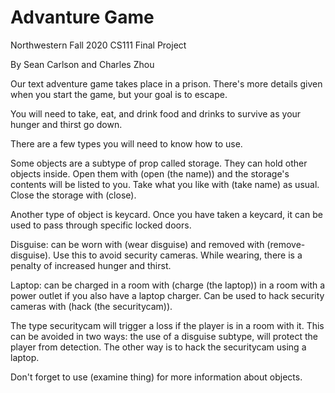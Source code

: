 # Advanture Game
 Northwestern Fall 2020 CS111 Final Project
 
By Sean Carlson and Charles Zhou

Our text adventure game takes place in a prison. There's more details given when you start the game, but your goal is to escape. 

You will need to take, eat, and drink food and drinks to survive as your hunger and thirst go down.


There are a few types you will need to know how to use. 

Some objects are a subtype of prop called storage. They can hold other objects inside. Open them with (open (the name)) and
the storage's contents will be listed to you. Take what you like with (take name) as usual. Close the storage with (close). 

Another type of object is keycard. Once you have taken a keycard, it can be used to pass through specific locked doors.

Disguise: can be worn with (wear disguise) and removed with (remove-disguise). Use this to avoid security cameras. While wearing, there is a penalty of increased hunger and thirst.

Laptop: can be charged in a room with (charge (the laptop)) in a room with a power outlet if you also have a laptop charger. Can be used to hack security cameras with 
(hack (the securitycam)).

The type securitycam will trigger a loss if the player is in a room with it. This can be avoided in two ways: the use of a disguise subtype, will protect the player
from detection. The other way is to hack the securitycam using a laptop. 

Don't forget to use (examine thing) for more information about objects.

